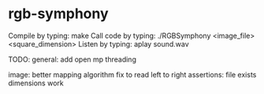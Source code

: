 rgb-symphony
============
Compile by typing: make
Call code by typing: ./RGBSymphony <image_file> <square_dimension>
Listen by typing: aplay sound.wav


TODO:
general: 
add open mp threading

image:
better mapping algorithm
fix to read left to right
assertions:
	file exists
	dimensions work

